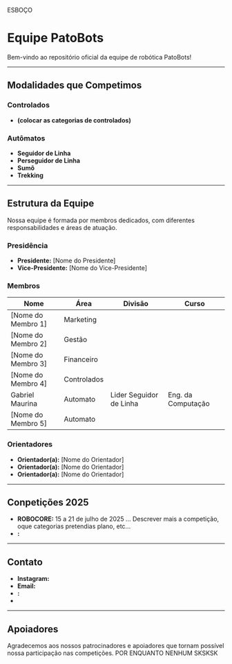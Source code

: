 ESBOÇO
# Equipe PatoBots

Bem-vindo ao repositório oficial da equipe de robótica PatoBots! 

---

## Modalidades que Competimos

### Controlados
  - **(colocar as categorias de controlados)**


### Autômatos
  - **Seguidor de Linha**
  - **Perseguidor de Linha**
  - **Sumô**
  - **Trekking**

---

## Estrutura da Equipe

Nossa equipe é formada por membros dedicados, com diferentes responsabilidades e áreas de atuação.

### Presidência
- **Presidente:** [Nome do Presidente]  
- **Vice-Presidente:** [Nome do Vice-Presidente]  

### Membros
| Nome                | Área                         | Divisão                 | Curso              |
|---------------------|------------------------------|-------------------------|--------------------|
| [Nome do Membro 1] | Marketing                     | |
| [Nome do Membro 2] | Gestão                        | |
| [Nome do Membro 3] | Financeiro                    | |
| [Nome do Membro 4] | Controlados                   | |
| Gabriel Maurina    | Automato                      | Lider Seguidor de Linha | Eng. da Computação |
| [Nome do Membro 5] | Automato                      | |

### Orientadores
- **Orientador(a):** [Nome do Orientador]
- **Orientador(a):** [Nome do Orientador]
- **Orientador(a):** [Nome do Orientador]   

---

## Conpetições 2025

- **ROBOCORE:** 15 a 21 de julho de 2025 ... Descrever mais a competição, oque categorias pretendias plano, etc...
- **:**

---

## Contato
- **Instagram:**
- **Email:**
- **:**
- 
---

## Apoiadores

Agradecemos aos nossos patrocinadores e apoiadores que tornam possível nossa participação nas competições. POR ENQUANTO NENHUM SKSKSK
